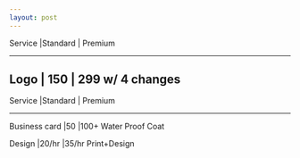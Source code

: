 ```yaml
---
layout: post
---
```



Service |Standard | Premium
-------- --------- ---------
Logo    | 150     | 299 w/ 4 changes
-----------------------------
Service |Standard | Premium
-------- --------- ---------
Business 
card    |50        |100+ Water Proof Coat

Design  |20/hr     |35/hr Print+Design

